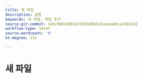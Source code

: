 ```yaml
---
title: 새 파일
description: 설명
keywords: 새 파일, 파일 추가
source-git-commit: 1ebc908cb8b1b78155b66418caeea4bca2402e52
workflow-type: tm+mt
source-wordcount: '9'
ht-degree: 11%

---
```



# 새 파일

